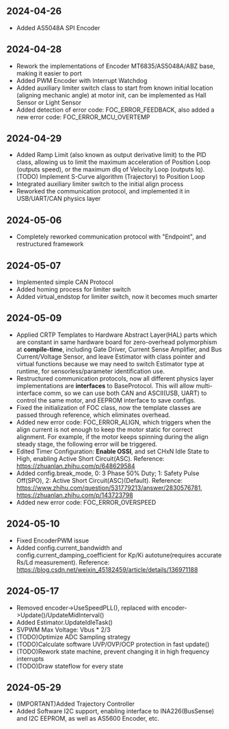 ## 2024-04-26
* Added AS5048A SPI Encoder

## 2024-04-28
* Rework the implementations of Encoder MT6835/AS5048A/ABZ base, making it easier to port
* Added PWM Encoder with Interrupt Watchdog
* Added auxiliary limiter switch class to start from known initial location (aligning mechanic angle) at motor init, can be implemented as Hall Sensor or Light Sensor
* Added detection of error code: FOC_ERROR_FEEDBACK, also added a new error code: FOC_ERROR_MCU_OVERTEMP

## 2024-04-29
* Added Ramp Limit (also known as output derivative limit) to the PID class, allowing us to limit the maximum acceleration of Position Loop (outputs speed), or the maximum dIq of Velocity Loop (outputs Iq).
(TODO) Implement S-Curve algorithm (Trajectory) to Position Loop 
* Integrated auxiliary limiter switch to the initial align process
* Reworked the communication protocol, and implemented it in USB/UART/CAN physics layer

## 2024-05-06
* Completely reworked communication protocol with "Endpoint", and restructured framework

## 2024-05-07
* Implemented simple CAN Protocol
* Added homing process for limiter switch
* Added virtual_endstop for limiter switch, now it becomes much smarter

## 2024-05-09
* Applied CRTP Templates to Hardware Abstract Layer(HAL) parts which are constant in same hardware board for zero-overhead polymorphism at **compile-time**, including Gate Driver, Current Sense Amplifier, and Bus Current/Voltage Sensor, and leave Estimator with class pointer and virtual functions because we may need to switch Estimator type at runtime, for sensorless/parameter identification use. 
* Restructured communication protocols, now all different physics layer implementations are **interfaces** to BaseProtocol. This will allow multi-interface comm, so we can use both CAN and ASCII(USB, UART) to control the same motor, and EEPROM interface to save configs.
* Fixed the initialization of FOC class, now the template classes are passed through reference, which eliminates overhead.
* Added new error code: FOC_ERROR_ALIGN, which triggers when the align current is not enough to keep the motor static for correct alignment. For example, if the motor keeps spinning during the align steady stage, the following error will be triggered.
* Edited Timer Configuration: **Enable OSSI**, and set CHxN Idle State to High, enabling Active Short Circuit(ASC). Reference: https://zhuanlan.zhihu.com/p/648629584
* Added config.break_mode, 0: 3 Phase 50% Duty; 1: Safety Pulse Off(SPO), 2: Active Short Circuit(ASC)(Default). Reference: https://www.zhihu.com/question/531779213/answer/2830576781, https://zhuanlan.zhihu.com/p/143723798
* Added new error code: FOC_ERROR_OVERSPEED

## 2024-05-10
* Fixed EncoderPWM issue
* Added config.current_bandwidth and config.current_damping_coefficient for Kp/Ki autotune(requires accurate Rs/Ld measurement). Reference: https://blog.csdn.net/weixin_45182459/article/details/136971188


## 2024-05-17
* Removed encoder->UseSpeedPLL(), replaced with encoder->Update()/UpdateMidInterval()
* Added Estimator.UpdateIdleTask()
* SVPWM Max Voltage: Vbus * 2/3
* (TODO)Optimize ADC Sampling strategy
* (TODO)Calculate software UVP/OVP/OCP protection in fast update()
* (TODO)Rework state machine, prevent changing it in high frequency interrupts
* (TODO)Draw stateflow for every state 

## 2024-05-29
* (IMPORTANT)Added Trajectory Controller
* Added Software I2C support, enabling interface to INA226(BusSense) and I2C EEPROM, as well as AS5600 Encoder, etc.